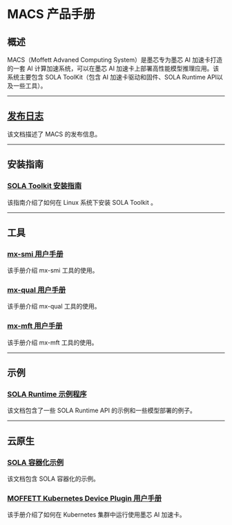 # MACS 产品手册

## 概述

MACS（Moffett Advaned Computing System）是墨芯专为墨芯 AI 加速卡打造的一套 AI 计算加速系统，可以在墨芯 AI 加速卡上部署高性能模型推理应用。该系统主要包含 SOLA ToolKit（包含 AI 加速卡驱动和固件、SOLA Runtime API以及一些工具）。

------

## [发布日志](https://docs.moffettai.com/docs/macs-1.1/release_notes.html)
该文档描述了 MACS 的发布信息。

------
## 安装指南

### [SOLA Toolkit 安装指南](https://docs.moffettai.com/docs/macs-1.1/installation/sola-toolkit-installation-guide.html)
该指南介绍了如何在 Linux 系统下安装 SOLA Toolkit 。

------

## 工具

### [mx-smi 用户手册](http://10.1.20.94:8006/docs/macs-1.1/tool/smi-userguide.html)
该手册介绍 mx-smi 工具的使用。
### [mx-qual 用户手册](http://10.1.20.94:8006/docs/macs-1.1/tool/qual-userguide.html)
该手册介绍 mx-qual 工具的使用。
### [mx-mft 用户手册](http://10.1.20.94:8006/docs/macs-1.1/tool/mx-mft-userguide.html)
该手册介绍 mx-mft 工具的使用。

------
## 示例

### [SOLA Runtime 示例程序](http://10.1.20.94:8006/docs/macs-1.1/sola-demo/SOLA-demo-overview.html)
该文档包含了一些 SOLA Runtime API 的示例和一些模型部署的例子。

------
## 云原生

### [SOLA 容器化示例](http://10.1.20.94:8006/docs/macs-1.1/AI-Native/SOLA-docker.html)
该文档包含 SOLA 容器化的示例。

### [MOFFETT Kubernetes Device Plugin 用户手册](http://10.1.20.94:8006/docs/macs-1.1/AI-Native/k8s-device-plugin/k8s-device-plugin.html)
该手册介绍了如何在 Kubernetes 集群中运行使用墨芯 AI 加速卡。
